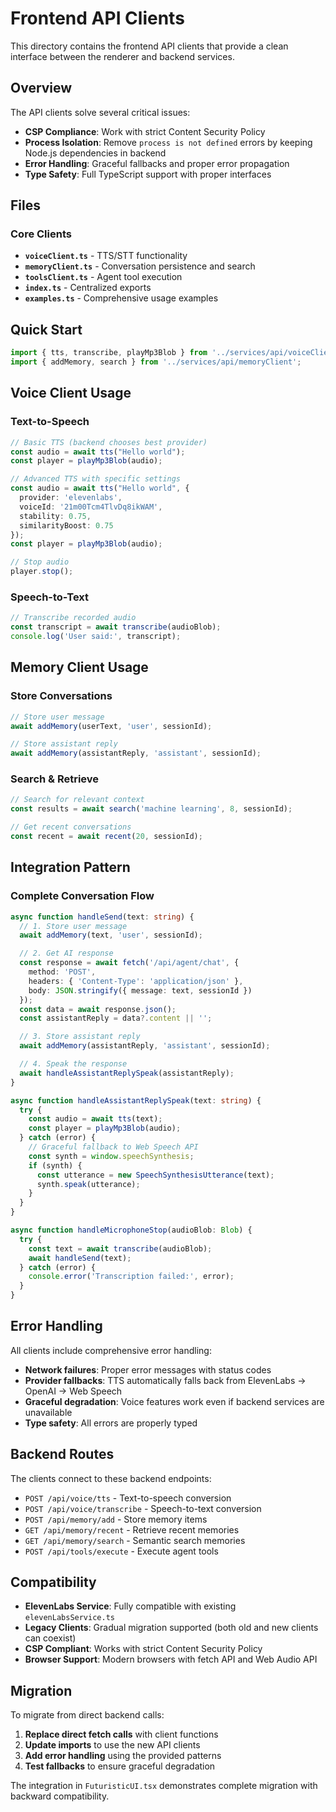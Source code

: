 # Frontend API Clients

This directory contains the frontend API clients that provide a clean interface between the renderer and backend services.

## Overview

The API clients solve several critical issues:
- **CSP Compliance**: Work with strict Content Security Policy
- **Process Isolation**: Remove `process is not defined` errors by keeping Node.js dependencies in backend
- **Error Handling**: Graceful fallbacks and proper error propagation
- **Type Safety**: Full TypeScript support with proper interfaces

## Files

### Core Clients

- **`voiceClient.ts`** - TTS/STT functionality
- **`memoryClient.ts`** - Conversation persistence and search
- **`toolsClient.ts`** - Agent tool execution
- **`index.ts`** - Centralized exports
- **`examples.ts`** - Comprehensive usage examples

## Quick Start

```typescript
import { tts, transcribe, playMp3Blob } from '../services/api/voiceClient';
import { addMemory, search } from '../services/api/memoryClient';
```

## Voice Client Usage

### Text-to-Speech

```typescript
// Basic TTS (backend chooses best provider)
const audio = await tts("Hello world");
const player = playMp3Blob(audio);

// Advanced TTS with specific settings
const audio = await tts("Hello world", {
  provider: 'elevenlabs',
  voiceId: '21m00Tcm4TlvDq8ikWAM',
  stability: 0.75,
  similarityBoost: 0.75
});
const player = playMp3Blob(audio);

// Stop audio
player.stop();
```

### Speech-to-Text

```typescript
// Transcribe recorded audio
const transcript = await transcribe(audioBlob);
console.log('User said:', transcript);
```

## Memory Client Usage

### Store Conversations

```typescript
// Store user message
await addMemory(userText, 'user', sessionId);

// Store assistant reply
await addMemory(assistantReply, 'assistant', sessionId);
```

### Search & Retrieve

```typescript
// Search for relevant context
const results = await search('machine learning', 8, sessionId);

// Get recent conversations
const recent = await recent(20, sessionId);
```

## Integration Pattern

### Complete Conversation Flow

```typescript
async function handleSend(text: string) {
  // 1. Store user message
  await addMemory(text, 'user', sessionId);

  // 2. Get AI response
  const response = await fetch('/api/agent/chat', {
    method: 'POST',
    headers: { 'Content-Type': 'application/json' },
    body: JSON.stringify({ message: text, sessionId })
  });
  const data = await response.json();
  const assistantReply = data?.content || '';

  // 3. Store assistant reply
  await addMemory(assistantReply, 'assistant', sessionId);

  // 4. Speak the response
  await handleAssistantReplySpeak(assistantReply);
}

async function handleAssistantReplySpeak(text: string) {
  try {
    const audio = await tts(text);
    const player = playMp3Blob(audio);
  } catch (error) {
    // Graceful fallback to Web Speech API
    const synth = window.speechSynthesis;
    if (synth) {
      const utterance = new SpeechSynthesisUtterance(text);
      synth.speak(utterance);
    }
  }
}

async function handleMicrophoneStop(audioBlob: Blob) {
  try {
    const text = await transcribe(audioBlob);
    await handleSend(text);
  } catch (error) {
    console.error('Transcription failed:', error);
  }
}
```

## Error Handling

All clients include comprehensive error handling:

- **Network failures**: Proper error messages with status codes
- **Provider fallbacks**: TTS automatically falls back from ElevenLabs → OpenAI → Web Speech
- **Graceful degradation**: Voice features work even if backend services are unavailable
- **Type safety**: All errors are properly typed

## Backend Routes

The clients connect to these backend endpoints:

- `POST /api/voice/tts` - Text-to-speech conversion
- `POST /api/voice/transcribe` - Speech-to-text conversion
- `POST /api/memory/add` - Store memory items
- `GET /api/memory/recent` - Retrieve recent memories
- `GET /api/memory/search` - Semantic search memories
- `POST /api/tools/execute` - Execute agent tools

## Compatibility

- **ElevenLabs Service**: Fully compatible with existing `elevenLabsService.ts`
- **Legacy Clients**: Gradual migration supported (both old and new clients can coexist)
- **CSP Compliant**: Works with strict Content Security Policy
- **Browser Support**: Modern browsers with fetch API and Web Audio API

## Migration

To migrate from direct backend calls:

1. **Replace direct fetch calls** with client functions
2. **Update imports** to use the new API clients
3. **Add error handling** using the provided patterns
4. **Test fallbacks** to ensure graceful degradation

The integration in `FuturisticUI.tsx` demonstrates complete migration with backward compatibility.
